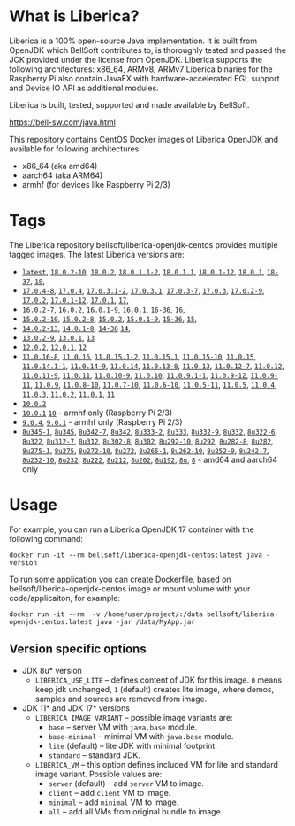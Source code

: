 # What is Liberica?

Liberica is a 100% open-source Java implementation.
It is built from OpenJDK which BellSoft contributes to, is thoroughly
tested and passed the JCK provided under the license from OpenJDK.
Liberica supports the following architectures: x86_64, ARMv8, ARMv7
Liberica binaries for the Raspberry Pi also contain JavaFX with hardware-accelerated EGL support and Device IO API as additional modules.

Liberica is built, tested, supported and made available by BellSoft.

<https://bell-sw.com/java.html>

This repository contains CentOS Docker images of Liberica OpenJDK and available for following architectures:

* x86_64 (aka amd64)
* aarch64 (aka ARM64)
* armhf (for devices like Raspberry Pi 2/3)

# Tags

The Liberica repository bellsoft/liberica-openjdk-centos provides multiple tagged images. The latest Liberica versions are:

* [`latest`](https://github.com/bell-sw/Liberica/blob/master/docker/repos/liberica-openjdk-centos/18/Dockerfile),
[`18.0.2-10`](https://github.com/bell-sw/Liberica/blob/master/docker/repos/liberica-openjdk-centos/18/Dockerfile),
[`18.0.2`](https://github.com/bell-sw/Liberica/blob/master/docker/repos/liberica-openjdk-centos/18/Dockerfile),
[`18.0.1.1-2`](https://github.com/bell-sw/Liberica/blob/master/docker/repos/liberica-openjdk-centos/18/Dockerfile),
[`18.0.1.1`](https://github.com/bell-sw/Liberica/blob/master/docker/repos/liberica-openjdk-centos/18/Dockerfile),
[`18.0.1-12`](https://github.com/bell-sw/Liberica/blob/master/docker/repos/liberica-openjdk-centos/18/Dockerfile),
[`18.0.1`](https://github.com/bell-sw/Liberica/blob/master/docker/repos/liberica-openjdk-centos/18/Dockerfile),
[`18-37`](https://github.com/bell-sw/Liberica/blob/master/docker/repos/liberica-openjdk-centos/18/Dockerfile),
[`18`](https://github.com/bell-sw/Liberica/blob/master/docker/repos/liberica-openjdk-centos/18/Dockerfile),
* [`17.0.4-8`](https://github.com/bell-sw/Liberica/blob/master/docker/repos/liberica-openjdk-centos/17/Dockerfile),
[`17.0.4`](https://github.com/bell-sw/Liberica/blob/master/docker/repos/liberica-openjdk-centos/17/Dockerfile),
[`17.0.3.1-2`](https://github.com/bell-sw/Liberica/blob/master/docker/repos/liberica-openjdk-centos/17/Dockerfile),
[`17.0.3.1`](https://github.com/bell-sw/Liberica/blob/master/docker/repos/liberica-openjdk-centos/17/Dockerfile),
[`17.0.3-7`](https://github.com/bell-sw/Liberica/blob/master/docker/repos/liberica-openjdk-centos/17/Dockerfile),
[`17.0.3`](https://github.com/bell-sw/Liberica/blob/master/docker/repos/liberica-openjdk-centos/17/Dockerfile),
[`17.0.2-9`](https://github.com/bell-sw/Liberica/blob/master/docker/repos/liberica-openjdk-centos/17/Dockerfile),
[`17.0.2`](https://github.com/bell-sw/Liberica/blob/master/docker/repos/liberica-openjdk-centos/17/Dockerfile),
[`17.0.1-12`](https://github.com/bell-sw/Liberica/blob/master/docker/repos/liberica-openjdk-centos/17/Dockerfile),
[`17.0.1`](https://github.com/bell-sw/Liberica/blob/master/docker/repos/liberica-openjdk-centos/17/Dockerfile),
[`17`](https://github.com/bell-sw/Liberica/blob/master/docker/repos/liberica-openjdk-centos/17/Dockerfile),
* [`16.0.2-7`](https://github.com/bell-sw/Liberica/blob/master/docker/repos/liberica-openjdk-centos/16/Dockerfile),
[`16.0.2`](https://github.com/bell-sw/Liberica/blob/master/docker/repos/liberica-openjdk-centos/16/Dockerfile),
[`16.0.1-9`](https://github.com/bell-sw/Liberica/blob/master/docker/repos/liberica-openjdk-centos/16/Dockerfile),
[`16.0.1`](https://github.com/bell-sw/Liberica/blob/master/docker/repos/liberica-openjdk-centos/16/Dockerfile),
[`16-36`](https://github.com/bell-sw/Liberica/blob/master/docker/repos/liberica-openjdk-centos/16/Dockerfile),
[`16`](https://github.com/bell-sw/Liberica/blob/master/docker/repos/liberica-openjdk-centos/16/Dockerfile),
* [`15.0.2-10`](https://github.com/bell-sw/Liberica/blob/master/docker/repos/liberica-openjdk-centos/15/Dockerfile),
[`15.0.2-8`](https://github.com/bell-sw/Liberica/blob/master/docker/repos/liberica-openjdk-centos/15/Dockerfile),
[`15.0.2`](https://github.com/bell-sw/Liberica/blob/master/docker/repos/liberica-openjdk-centos/15/Dockerfile),
[`15.0.1-9`](https://github.com/bell-sw/Liberica/blob/master/docker/repos/liberica-openjdk-centos/15/Dockerfile),
[`15-36`](https://github.com/bell-sw/Liberica/blob/master/docker/repos/liberica-openjdk-centos/15/Dockerfile),
[`15`](https://github.com/bell-sw/Liberica/blob/master/docker/repos/liberica-openjdk-centos/15/Dockerfile),
* [`14.0.2-13`](https://github.com/bell-sw/Liberica/blob/master/docker/repos/liberica-openjdk-centos/14/Dockerfile),
[`14.0.1-8`](https://github.com/bell-sw/Liberica/blob/master/docker/repos/liberica-openjdk-centos/14/Dockerfile),
[`14-36`](https://github.com/bell-sw/Liberica/blob/master/docker/repos/liberica-openjdk-centos/old/14.0.0/Dockerfile)
[`14`](https://github.com/bell-sw/Liberica/blob/master/docker/repos/liberica-openjdk-centos/14/Dockerfile),
* [`13.0.2-9`](https://github.com/bell-sw/Liberica/blob/master/docker/repos/liberica-openjdk-centos/13/Dockerfile),
[`13.0.1`](https://github.com/bell-sw/Liberica/blob/master/docker/repos/liberica-openjdk-centos/old/13.0.1/Dockerfile),
[`13`](https://github.com/bell-sw/Liberica/blob/master/docker/repos/liberica-openjdk-centos/old/13.0.0/Dockerfile)
* [`12.0.2`](https://github.com/bell-sw/Liberica/blob/master/docker/repos/liberica-openjdk-centos/old/12.0.2/Dockerfile),
[`12.0.1`](https://github.com/bell-sw/Liberica/blob/master/docker/repos/liberica-openjdk-centos/old/12.0.1/Dockerfile),
[`12`](https://github.com/bell-sw/Liberica/blob/master/docker/repos/liberica-openjdk-centos/old/12.0.0/Dockerfile)
* [`11.0.16-8`](https://github.com/bell-sw/Liberica/blob/master/docker/repos/liberica-openjdk-centos/11/Dockerfile),
[`11.0.16`](https://github.com/bell-sw/Liberica/blob/master/docker/repos/liberica-openjdk-centos/11/Dockerfile),
[`11.0.15.1-2`](https://github.com/bell-sw/Liberica/blob/master/docker/repos/liberica-openjdk-centos/11/Dockerfile),
[`11.0.15.1`](https://github.com/bell-sw/Liberica/blob/master/docker/repos/liberica-openjdk-centos/11/Dockerfile),
[`11.0.15-10`](https://github.com/bell-sw/Liberica/blob/master/docker/repos/liberica-openjdk-centos/11/Dockerfile),
[`11.0.15`](https://github.com/bell-sw/Liberica/blob/master/docker/repos/liberica-openjdk-centos/11/Dockerfile),
[`11.0.14.1-1`](https://github.com/bell-sw/Liberica/blob/master/docker/repos/liberica-openjdk-centos/11/Dockerfile),
[`11.0.14-9`](https://github.com/bell-sw/Liberica/blob/master/docker/repos/liberica-openjdk-centos/11/Dockerfile),
[`11.0.14`](https://github.com/bell-sw/Liberica/blob/master/docker/repos/liberica-openjdk-centos/11/Dockerfile),
[`11.0.13-8`](https://github.com/bell-sw/Liberica/blob/master/docker/repos/liberica-openjdk-centos/11/Dockerfile),
[`11.0.13`](https://github.com/bell-sw/Liberica/blob/master/docker/repos/liberica-openjdk-centos/11/Dockerfile),
[`11.0.12-7`](https://github.com/bell-sw/Liberica/blob/master/docker/repos/liberica-openjdk-centos/11/Dockerfile),
[`11.0.12`](https://github.com/bell-sw/Liberica/blob/master/docker/repos/liberica-openjdk-centos/11/Dockerfile),
[`11.0.11-9`](https://github.com/bell-sw/Liberica/blob/master/docker/repos/liberica-openjdk-centos/11/Dockerfile),
[`11.0.11`](https://github.com/bell-sw/Liberica/blob/master/docker/repos/liberica-openjdk-centos/11/Dockerfile),
[`11.0.10-9`](https://github.com/bell-sw/Liberica/blob/master/docker/repos/liberica-openjdk-centos/11/Dockerfile),
[`11.0.10`](https://github.com/bell-sw/Liberica/blob/master/docker/repos/liberica-openjdk-centos/11/Dockerfile),
[`11.0.9.1-1`](https://github.com/bell-sw/Liberica/blob/master/docker/repos/liberica-openjdk-centos/11/Dockerfile),
[`11.0.9-12`](https://github.com/bell-sw/Liberica/blob/master/docker/repos/liberica-openjdk-centos/11/Dockerfile),
[`11.0.9-11`](https://github.com/bell-sw/Liberica/blob/master/docker/repos/liberica-openjdk-centos/11/Dockerfile),
[`11.0.9`](https://github.com/bell-sw/Liberica/blob/master/docker/repos/liberica-openjdk-centos/11/Dockerfile),
[`11.0.8-10`](https://github.com/bell-sw/Liberica/blob/master/docker/repos/liberica-openjdk-centos/11/Dockerfile),
[`11.0.7-10`](https://github.com/bell-sw/Liberica/blob/master/docker/repos/liberica-openjdk-centos/11/Dockerfile),
[`11.0.6-10`](https://github.com/bell-sw/Liberica/blob/master/docker/repos/liberica-openjdk-centos/old/11.0.6/Dockerfile),
[`11.0.5-11`](https://github.com/bell-sw/Liberica/blob/master/docker/repos/liberica-openjdk-centos/old/11.0.5/Dockerfile),
[`11.0.5`](https://github.com/bell-sw/Liberica/blob/master/docker/repos/liberica-openjdk-centos/old/11.0.5/Dockerfile),
[`11.0.4`](https://github.com/bell-sw/Liberica/blob/master/docker/repos/liberica-openjdk-centos/old/11.0.4/Dockerfile),
[`11.0.3`](https://github.com/bell-sw/Liberica/blob/master/docker/repos/liberica-openjdk-centos/old/11.0.3/Dockerfile),
[`11.0.2`](https://github.com/bell-sw/Liberica/blob/master/docker/repos/liberica-openjdk-centos/old/11.0.2/Dockerfile),
[`11.0.1`](https://github.com/bell-sw/Liberica/blob/master/docker/repos/liberica-openjdk-centos/old/11.0.1/Dockerfile),
[`11`](https://github.com/bell-sw/Liberica/blob/master/docker/repos/liberica-openjdk-centos/11/Dockerfile)
* [`10.0.2`](https://github.com/bell-sw/Liberica/blob/master/docker/repos/liberica-openjdk-centos/old/10.0.2/Dockerfile)
* [`10.0.1`](https://github.com/bell-sw/Liberica/blob/master/docker/repos/liberica-openjdk-centos/old/10.0.1/Dockerfile)
[`10`](https://github.com/bell-sw/Liberica/blob/master/docker/repos/liberica-openjdk-centos/old/10.0.0/Dockerfile) - armhf only (Raspberry Pi 2/3)
* [`9.0.4`](https://github.com/bell-sw/Liberica/blob/master/docker/repos/liberica-openjdk-centos/old/9.0.4/Dockerfile),
[`9.0.1`](https://github.com/bell-sw/Liberica/blob/master/docker/repos/liberica-openjdk-centos/old/9.0.1/Dockerfile) - armhf only (Raspberry Pi 2/3)
* [`8u345-1`](https://github.com/bell-sw/Liberica/blob/master/docker/repos/liberica-openjdk-centos/8/Dockerfile),
[`8u345`](https://github.com/bell-sw/Liberica/blob/master/docker/repos/liberica-openjdk-centos/8/Dockerfile),
[`8u342-7`](https://github.com/bell-sw/Liberica/blob/master/docker/repos/liberica-openjdk-centos/8/Dockerfile),
[`8u342`](https://github.com/bell-sw/Liberica/blob/master/docker/repos/liberica-openjdk-centos/8/Dockerfile),
[`8u333-2`](https://github.com/bell-sw/Liberica/blob/master/docker/repos/liberica-openjdk-centos/8/Dockerfile),
[`8u333`](https://github.com/bell-sw/Liberica/blob/master/docker/repos/liberica-openjdk-centos/8/Dockerfile),
[`8u332-9`](https://github.com/bell-sw/Liberica/blob/master/docker/repos/liberica-openjdk-centos/8/Dockerfile),
[`8u332`](https://github.com/bell-sw/Liberica/blob/master/docker/repos/liberica-openjdk-centos/8/Dockerfile),
[`8u322-6`](https://github.com/bell-sw/Liberica/blob/master/docker/repos/liberica-openjdk-centos/8/Dockerfile),
[`8u322`](https://github.com/bell-sw/Liberica/blob/master/docker/repos/liberica-openjdk-centos/8/Dockerfile),
[`8u312-7`](https://github.com/bell-sw/Liberica/blob/master/docker/repos/liberica-openjdk-centos/8/Dockerfile),
[`8u312`](https://github.com/bell-sw/Liberica/blob/master/docker/repos/liberica-openjdk-centos/8/Dockerfile),
[`8u302-8`](https://github.com/bell-sw/Liberica/blob/master/docker/repos/liberica-openjdk-centos/8/Dockerfile),
[`8u302`](https://github.com/bell-sw/Liberica/blob/master/docker/repos/liberica-openjdk-centos/8/Dockerfile),
[`8u292-10`](https://github.com/bell-sw/Liberica/blob/master/docker/repos/liberica-openjdk-centos/8/Dockerfile),
[`8u292`](https://github.com/bell-sw/Liberica/blob/master/docker/repos/liberica-openjdk-centos/8/Dockerfile),
[`8u282-8`](https://github.com/bell-sw/Liberica/blob/master/docker/repos/liberica-openjdk-centos/8/Dockerfile),
[`8u282`](https://github.com/bell-sw/Liberica/blob/master/docker/repos/liberica-openjdk-centos/8/Dockerfile),
[`8u275-1`](https://github.com/bell-sw/Liberica/blob/master/docker/repos/liberica-openjdk-centos/8/Dockerfile),
[`8u275`](https://github.com/bell-sw/Liberica/blob/master/docker/repos/liberica-openjdk-centos/8/Dockerfile),
[`8u272-10`](https://github.com/bell-sw/Liberica/blob/master/docker/repos/liberica-openjdk-centos/8/Dockerfile),
[`8u272`](https://github.com/bell-sw/Liberica/blob/master/docker/repos/liberica-openjdk-centos/8/Dockerfile),
[`8u265-1`](https://github.com/bell-sw/Liberica/blob/master/docker/repos/liberica-openjdk-centos/8/Dockerfile),
[`8u262-10`](https://github.com/bell-sw/Liberica/blob/master/docker/repos/liberica-openjdk-centos/8/Dockerfile),
[`8u252-9`](https://github.com/bell-sw/Liberica/blob/master/docker/repos/liberica-openjdk-centos/8/Dockerfile),
[`8u242-7`](https://github.com/bell-sw/Liberica/blob/master/docker/repos/liberica-openjdk-centos/old/8u242/Dockerfile),
[`8u232-10`](https://github.com/bell-sw/Liberica/blob/master/docker/repos/liberica-openjdk-centos/old/8u232/Dockerfile),
[`8u232`](https://github.com/bell-sw/Liberica/blob/master/docker/repos/liberica-openjdk-centos/old/8u232/Dockerfile),
[`8u222`](https://github.com/bell-sw/Liberica/blob/master/docker/repos/liberica-openjdk-centos/old/8u222/Dockerfile),
[`8u212`](https://github.com/bell-sw/Liberica/blob/master/docker/repos/liberica-openjdk-centos/old/8u212/Dockerfile),
[`8u202`](https://github.com/bell-sw/Liberica/blob/master/docker/repos/liberica-openjdk-centos/old/8u202/Dockerfile),
[`8u192`](https://github.com/bell-sw/Liberica/blob/master/docker/repos/liberica-openjdk-centos/old/8u192/Dockerfile),
[`8u`](https://github.com/bell-sw/Liberica/blob/master/docker/repos/liberica-openjdk-centos/8/Dockerfile),
[`8`](https://github.com/bell-sw/Liberica/blob/master/docker/repos/liberica-openjdk-centos/8/Dockerfile)   - amd64 and aarch64 only

# Usage

For example, you can run a Liberica OpenJDK 17 container with the following command:

 `docker run -it --rm bellsoft/liberica-openjdk-centos:latest java -version`

To run some application you can create Dockerfile, based on bellsoft/liberica-openjdk-centos image or mount volume with your code/applicaiton, for example:

 `docker run -it --rm  -v /home/user/project/:/data bellsoft/liberica-openjdk-centos:latest java -jar /data/MyApp.jar`

 ## Version specific options ##

* JDK 8u* version
  * `LIBERICA_USE_LITE` – defines content of JDK for this image. `0` means keep jdk unchanged, `1` (default) creates lite image, where demos, samples and sources are removed from image.
* JDK 11* and JDK 17* versions
  * `LIBERICA_IMAGE_VARIANT` – possible image variants are: 
    * `base` – server VM with `java.base` module.
	* `base-minimal` – minimal VM with `java.base` module.
	* `lite` (default) – lite JDK with minimal footprint.
	* `standard` – standard JDK.
  * `LIBERICA_VM` – this option defines included VM for lite and standard image variant. Possible values are:
    * `server` (default) – add `server` VM to image.
	* `client` – add `client` VM to image.
	* `minimal` – add `minimal` VM to image.
	* `all` – add all VMs from original bundle to image.
